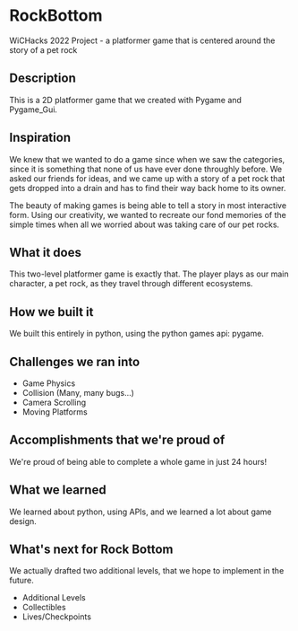 # RockBottom
WiCHacks 2022 Project - a platformer game that is centered around the story of a pet rock

## Description
This is a 2D platformer game that we created with Pygame and Pygame_Gui.

## Inspiration
We knew that we wanted to do a game since when we saw the categories, since it is something that none of us have ever done throughly before. 
We asked our friends for ideas, and we came up with a story of a pet rock that gets dropped into a drain and has to find their way back home 
to its owner. 

The beauty of making games is being able to tell a story in most interactive form. Using our creativity, we wanted to recreate our fond memories 
of the simple times when all we worried about was taking care of our pet rocks.

## What it does
This two-level platformer game is exactly that. The player plays as our main character, a pet rock, as they travel through different ecosystems. 

## How we built it
We built this entirely in python, using the python games api: pygame. 

## Challenges we ran into
- Game Physics
- Collision (Many, many bugs...)
- Camera Scrolling 
- Moving Platforms

## Accomplishments that we're proud of
We're proud of being able to complete a whole game in just 24 hours!

## What we learned
We learned about python, using APIs, and we learned a lot about game design. 

## What's next for Rock Bottom
We actually drafted two additional levels, that we hope to implement in the future. 
- Additional Levels
- Collectibles
- Lives/Checkpoints


